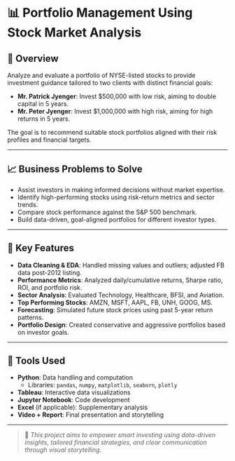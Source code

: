 # 📊 Portfolio Management Using Stock Market Analysis

## 📌 Overview

Analyze and evaluate a portfolio of NYSE-listed stocks to provide investment guidance tailored to two clients with distinct financial goals:

- **Mr. Patrick Jyenger**: Invest $500,000 with low risk, aiming to double capital in 5 years.
- **Mr. Peter Jyenger**: Invest $1,000,000 with high risk, aiming for high returns in 5 years.

The goal is to recommend suitable stock portfolios aligned with their risk profiles and financial targets.

---

## 📈 Business Problems to Solve

- Assist investors in making informed decisions without market expertise.
- Identify high-performing stocks using risk-return metrics and sector trends.
- Compare stock performance against the S&P 500 benchmark.
- Build data-driven, goal-aligned portfolios for different investor types.

---

## 🧠 Key Features

- **Data Cleaning & EDA**: Handled missing values and outliers; adjusted FB data post-2012 listing.
- **Performance Metrics**: Analyzed daily/cumulative returns, Sharpe ratio, ROI, and portfolio risk.
- **Sector Analysis**: Evaluated Technology, Healthcare, BFSI, and Aviation.
- **Top Performing Stocks**: AMZN, MSFT, AAPL, FB, UNH, GOOG, MS.
- **Forecasting**: Simulated future stock prices using past 5-year return patterns.
- **Portfolio Design**: Created conservative and aggressive portfolios based on investor goals.

---

## 🧰 Tools Used

- **Python**: Data handling and computation  
  - Libraries: `pandas`, `numpy`, `matplotlib`, `seaborn`, `plotly`
- **Tableau**: Interactive data visualizations
- **Jupyter Notebook**: Code development
- **Excel** (if applicable): Supplementary analysis
- **Video + Report**: Final presentation and storytelling

---

> 📌 *This project aims to empower smart investing using data-driven insights, tailored financial strategies, and clear communication through visual storytelling.*
